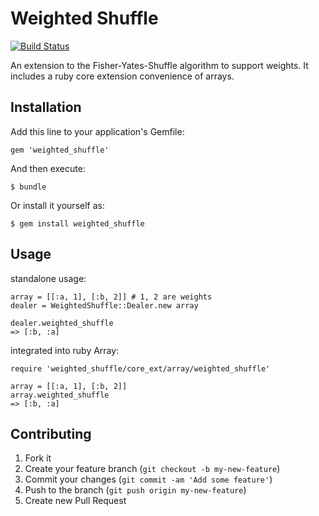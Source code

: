 # Weighted Shuffle

[![Build Status](https://travis-ci.org/opahk/weighted_shuffle.png?branch=master)](https://travis-ci.org/opahk/weighted_shuffle)

An extension to the Fisher-Yates-Shuffle algorithm to support weights. It
includes a ruby core extension convenience of arrays.

## Installation

Add this line to your application's Gemfile:

    gem 'weighted_shuffle'

And then execute:

    $ bundle

Or install it yourself as:

    $ gem install weighted_shuffle

## Usage

standalone usage:

    array = [[:a, 1], [:b, 2]] # 1, 2 are weights
    dealer = WeightedShuffle::Dealer.new array

    dealer.weighted_shuffle
    => [:b, :a]

integrated into ruby Array:

    require 'weighted_shuffle/core_ext/array/weighted_shuffle'

    array = [[:a, 1], [:b, 2]]
    array.weighted_shuffle
    => [:b, :a]

## Contributing

1. Fork it
2. Create your feature branch (`git checkout -b my-new-feature`)
3. Commit your changes (`git commit -am 'Add some feature'`)
4. Push to the branch (`git push origin my-new-feature`)
5. Create new Pull Request
